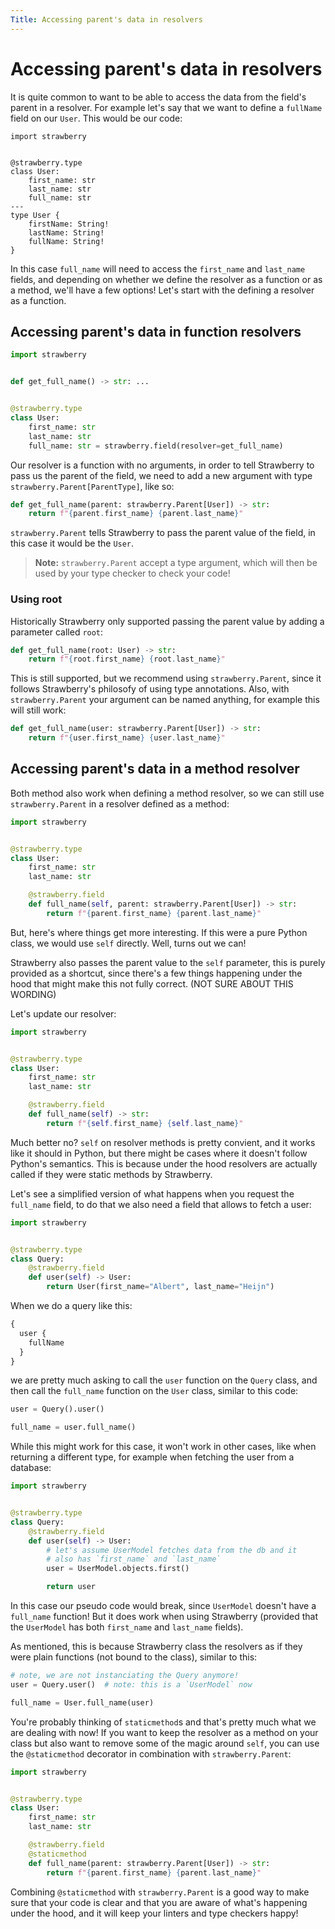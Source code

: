```yaml
---
Title: Accessing parent's data in resolvers
---
```


# Accessing parent's data in resolvers

It is quite common to want to be able to access the data from the field's parent
in a resolver. For example let's say that we want to define a `fullName` field
on our `User`. This would be our code:

```python+schema
import strawberry


@strawberry.type
class User:
    first_name: str
    last_name: str
    full_name: str
---
type User {
    firstName: String!
    lastName: String!
    fullName: String!
}
```

In this case `full_name` will need to access the `first_name` and `last_name`
fields, and depending on whether we define the resolver as a function or as a
method, we'll have a few options! Let's start with the defining a resolver as a
function.

## Accessing parent's data in function resolvers

```python
import strawberry


def get_full_name() -> str: ...


@strawberry.type
class User:
    first_name: str
    last_name: str
    full_name: str = strawberry.field(resolver=get_full_name)
```

Our resolver is a function with no arguments, in order to tell Strawberry to
pass us the parent of the field, we need to add a new argument with type
`strawberry.Parent[ParentType]`, like so:

```python
def get_full_name(parent: strawberry.Parent[User]) -> str:
    return f"{parent.first_name} {parent.last_name}"
```

`strawberry.Parent` tells Strawberry to pass the parent value of the field, in
this case it would be the `User`.

> **Note:** `strawberry.Parent` accept a type argument, which will then be used
> by your type checker to check your code!

### Using root

Historically Strawberry only supported passing the parent value by adding a
parameter called `root`:

```python
def get_full_name(root: User) -> str:
    return f"{root.first_name} {root.last_name}"
```

This is still supported, but we recommend using `strawberry.Parent`, since it
follows Strawberry's philosofy of using type annotations. Also, with
`strawberry.Parent` your argument can be named anything, for example this will
still work:

```python
def get_full_name(user: strawberry.Parent[User]) -> str:
    return f"{user.first_name} {user.last_name}"
```

## Accessing parent's data in a method resolver

Both method also work when defining a method resolver, so we can still use
`strawberry.Parent` in a resolver defined as a method:

```python
import strawberry


@strawberry.type
class User:
    first_name: str
    last_name: str

    @strawberry.field
    def full_name(self, parent: strawberry.Parent[User]) -> str:
        return f"{parent.first_name} {parent.last_name}"
```

But, here's where things get more interesting. If this were a pure Python class,
we would use `self` directly. Well, turns out we can!

Strawberry also passes the parent value to the `self` parameter, this is purely
provided as a shortcut, since there's a few things happening under the hood that
might make this not fully correct. (NOT SURE ABOUT THIS WORDING)

Let's update our resolver:

```python
import strawberry


@strawberry.type
class User:
    first_name: str
    last_name: str

    @strawberry.field
    def full_name(self) -> str:
        return f"{self.first_name} {self.last_name}"
```

Much better no? `self` on resolver methods is pretty convient, and it works like
it should in Python, but there might be cases where it doesn't follow Python's
semantics. This is because under the hood resolvers are actually called if they
were static methods by Strawberry.

Let's see a simplified version of what happens when you request the `full_name`
field, to do that we also need a field that allows to fetch a user:

```python
import strawberry


@strawberry.type
class Query:
    @strawberry.field
    def user(self) -> User:
        return User(first_name="Albert", last_name="Heijn")
```

When we do a query like this:

```graphql
{
  user {
    fullName
  }
}
```

we are pretty much asking to call the `user` function on the `Query` class, and
then call the `full_name` function on the `User` class, similar to this code:

```python
user = Query().user()

full_name = user.full_name()
```

While this might work for this case, it won't work in other cases, like when
returning a different type, for example when fetching the user from a database:

```python
import strawberry


@strawberry.type
class Query:
    @strawberry.field
    def user(self) -> User:
        # let's assume UserModel fetches data from the db and it
        # also has `first_name` and `last_name`
        user = UserModel.objects.first()

        return user
```

In this case our pseudo code would break, since `UserModel` doesn't have a
`full_name` function! But it does work when using Strawberry (provided that the
`UserModel` has both `first_name` and `last_name` fields).

As mentioned, this is because Strawberry class the resolvers as if they were
plain functions (not bound to the class), similar to this:

```python
# note, we are not instanciating the Query anymore!
user = Query.user()  # note: this is a `UserModel` now

full_name = User.full_name(user)
```

You're probably thinking of `staticmethod`s and that's pretty much what we are
dealing with now! If you want to keep the resolver as a method on your class but
also want to remove some of the magic around `self`, you can use the
`@staticmethod` decorator in combination with `strawberry.Parent`:

```python
import strawberry


@strawberry.type
class User:
    first_name: str
    last_name: str

    @strawberry.field
    @staticmethod
    def full_name(parent: strawberry.Parent[User]) -> str:
        return f"{parent.first_name} {parent.last_name}"
```

Combining `@staticmethod` with `strawberry.Parent` is a good way to make sure
that your code is clear and that you are aware of what's happening under the
hood, and it will keep your linters and type checkers happy!
